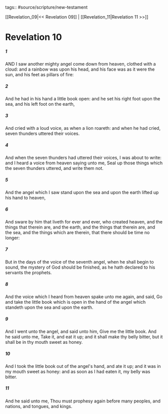 tags:: #source/scripture/new-testament

[[Revelation_09|<< Revelation 09]] | [[Revelation_11|Revelation 11 >>]]

# Revelation 10

##### 1

AND I saw another mighty angel come down from heaven, clothed with a cloud: and a rainbow was upon his head, and his face was as it were the sun, and his feet as pillars of fire:

##### 2

And he had in his hand a little book open: and he set his right foot upon the sea, and his left foot on the earth,

##### 3

And cried with a loud voice, as when a lion roareth: and when he had cried, seven thunders uttered their voices.

##### 4

And when the seven thunders had uttered their voices, I was about to write: and I heard a voice from heaven saying unto me, Seal up those things which the seven thunders uttered, and write them not.

##### 5

And the angel which I saw stand upon the sea and upon the earth lifted up his hand to heaven,

##### 6

And sware by him that liveth for ever and ever, who created heaven, and the things that therein are, and the earth, and the things that therein are, and the sea, and the things which are therein, that there should be time no longer:

##### 7

But in the days of the voice of the seventh angel, when he shall begin to sound, the mystery of God should be finished, as he hath declared to his servants the prophets.

##### 8

And the voice which I heard from heaven spake unto me again, and said, Go and take the little book which is open in the hand of the angel which standeth upon the sea and upon the earth.

##### 9

And I went unto the angel, and said unto him, Give me the little book. And he said unto me, Take it, and eat it up; and it shall make thy belly bitter, but it shall be in thy mouth sweet as honey.

##### 10

And I took the little book out of the angel's hand, and ate it up; and it was in my mouth sweet as honey: and as soon as I had eaten it, my belly was bitter.

##### 11

And he said unto me, Thou must prophesy again before many peoples, and nations, and tongues, and kings.
